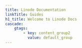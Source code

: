 ```yaml
---
title: Linode Documentation
linkTitle: Guides
h1_title: Welcome to Linode Docs
cascade:
    gtags:
        - key: content_group2
          value: default_group
---
```

